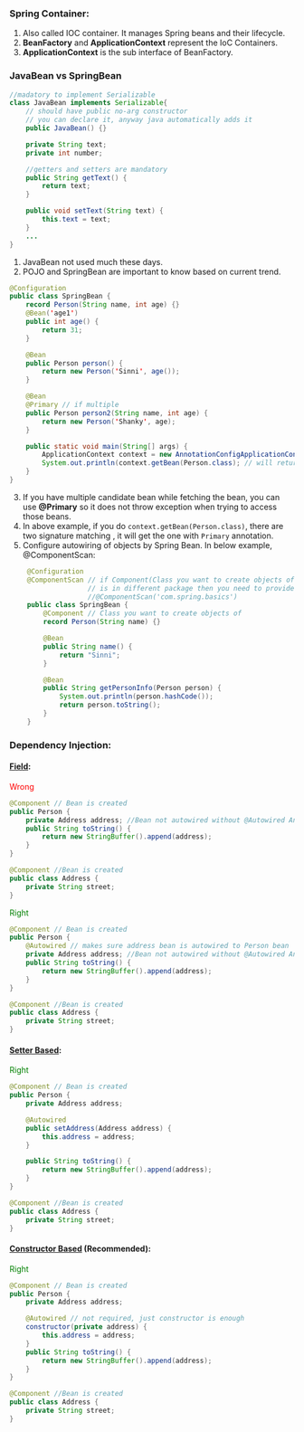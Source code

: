 ### Spring Container:
1. Also called IOC container. It manages Spring beans and their lifecycle.
2. **BeanFactory** and **ApplicationContext** represent the IoC Containers. 
3. **ApplicationContext** is the sub interface of BeanFactory. 

### JavaBean vs SpringBean

```java
//madatory to implement Serializable
class JavaBean implements Serializable{
    // should have public no-arg constructor
    // you can declare it, anyway java automatically adds it
    public JavaBean() {}

    private String text;
    private int number;

    //getters and setters are mandatory
    public String getText() {
        return text;
    }

    public void setText(String text) {
        this.text = text;
    }
    ...
}
```
1. JavaBean not used much these days.
2. POJO and SpringBean are important to know based on current trend.

```java
@Configuration
public class SpringBean {
    record Person(String name, int age) {}
    @Bean('age1')
    public int age() {
        return 31;
    }

    @Bean
    public Person person() {
        return new Person('Sinni', age());
    }

    @Bean
    @Primary // if multiple 
    public Person person2(String name, int age) {
        return new Person('Shanky', age);
    }

    public static void main(String[] args) {
        ApplicationContext context = new AnnotationConfigApplicationContext(SpringBean.class);
		System.out.println(context.getBean(Person.class); // will return Person2
    }
}
```
3. If you have multiple candidate bean while fetching the bean, you can use **@Primary** so it does not throw exception when trying to access those beans.
4. In above example, if you do `context.getBean(Person.class)`, there are two signature matching , it will get the one with `Primary` annotation.
5. Configure autowiring of objects by Spring Bean. In below example, @ComponentScan:
   ```java
    @Configuration
    @ComponentScan // if Component(Class you want to create objects of, e.g. Person in this case)
                   // is in different package then you need to provide location of package in parenthesis, 
                   //@ComponentScan('com.spring.basics')
    public class SpringBean {
        @Component // Class you want to create objects of
        record Person(String name) {}

        @Bean
        public String name() {
            return "Sinni";
        }

        @Bean
        public String getPersonInfo(Person person) {
            System.out.println(person.hashCode());
            return person.toString();
        }
    }
   ```

### Dependency Injection:

#### <u>Field</u>:

<span style="color:red">Wrong</span>
```java
@Component // Bean is created
public Person {
    private Address address; //Bean not autowired without @Autowired Annotation
    public String toString() {
        return new StringBuffer().append(address);
    }
}

@Component //Bean is created
public class Address { 
    private String street;
}
```

<span style="color:green">Right</span>
```java
@Component // Bean is created
public Person {
    @Autowired // makes sure address bean is autowired to Person bean
    private Address address; //Bean not autowired without @Autowired Annotation
    public String toString() {
        return new StringBuffer().append(address);
    }
}

@Component //Bean is created
public class Address { 
    private String street;
}
```

#### <u>Setter Based</u>:
<span style="color:green">Right</span>
```java
@Component // Bean is created
public Person {
    private Address address;

    @Autowired
    public setAddress(Address address) {
        this.address = address;
    }

    public String toString() {
        return new StringBuffer().append(address);
    }
}

@Component //Bean is created
public class Address { 
    private String street;
}
```

#### <u>Constructor Based</u> **(Recommended)**:
<span style="color:green">Right</span>
```java
@Component // Bean is created
public Person {
    private Address address;

    @Autowired // not required, just constructor is enough
    constructor(private address) {
        this.address = address;
    }
    public String toString() {
        return new StringBuffer().append(address);
    }
}

@Component //Bean is created
public class Address { 
    private String street;
}
```